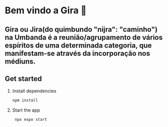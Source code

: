 # Bem vindo a Gira 👋

## Gira ou Jira(do quimbundo "nijra": "caminho") na Umbanda é a reunião/agrupamento de vários espíritos de uma determinada categoria, que manifestam-se através da incorporação nos médiuns.

## Get started

1. Install dependencies

   ```bash
   npm install
   ```

2. Start the app

   ```bash
    npx expo start
   ```


